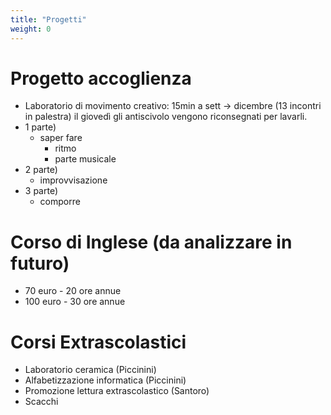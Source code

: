 ```yaml
---
title: "Progetti"
weight: 0
---
```


# Progetto accoglienza

- Laboratorio di movimento creativo: 15min a sett -> dicembre (13 incontri in palestra) il giovedì gli antiscivolo vengono riconsegnati per lavarli.
- 1 parte)
  * saper fare
	* ritmo
	* parte musicale
- 2 parte)
	* improvvisazione
- 3 parte)
	* comporre

# Corso di Inglese (da analizzare in futuro)

- 70 euro - 20 ore annue
- 100 euro - 30 ore annue

# Corsi Extrascolastici

- Laboratorio ceramica (Piccinini) 
-	Alfabetizzazione informatica (Piccinini)
- Promozione lettura extrascolastico (Santoro)
- Scacchi

